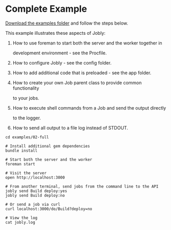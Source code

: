 # Complete Example

[Download the examples folder](https://minhaskamal.github.io/DownGit/#/home?url=https://github.com/DannyBen/jobly/tree/master/examples) and follow the steps below.

This example illustrates these aspects of Jobly:

1. How to use foreman to start both the server and the worker together in 

   development environment - see the Procfile.

2. How to configure Jobly - see the config folder.
3. How to add additional code that is preloaded - see the app folder.
4. How to create your own Job parent class to provide common functionality

   to your jobs.

5. How to execute shell commands from a Job and send the output directly

   to the logger.

6. How to send all output to a file log instead of STDOUT.

```text
cd examples/02-full

# Install additional gem dependencies
bundle install

# Start both the server and the worker
foreman start

# Visit the server
open http://localhost:3000

# From another terminal, send jobs from the command line to the API
jobly send Build deploy:yes
jobly send Build deploy:no

# Or send a job via curl
curl localhost:3000/do/Build?deploy=no

# View the log
cat jobly.log
```

